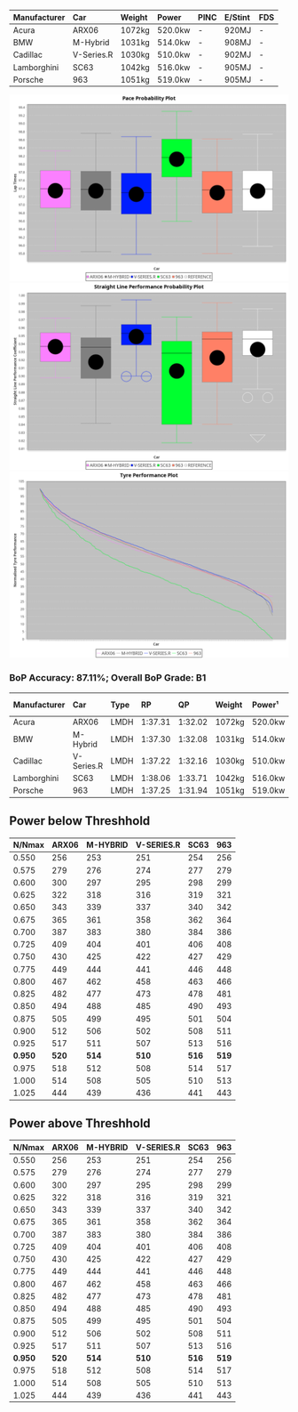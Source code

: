 | Manufacturer | Car        | Weight | Power   | PINC    | E/Stint | FDS     |
|:-|:-|:-|:-|:-|:-|:-|
| Acura        | ARX06      | 1072kg | 520.0kw |    -    | 920MJ   |    -    |
| BMW          | M-Hybrid   | 1031kg | 514.0kw |    -    | 908MJ   |    -    |
| Cadillac     | V-Series.R | 1030kg | 510.0kw |    -    | 902MJ   |    -    |
| Lamborghini  | SC63       | 1042kg | 516.0kw |    -    | 905MJ   |    -    |
| Porsche      | 963        | 1051kg | 519.0kw |    -    | 905MJ   |    -    |

![PACECHART](./IMG/OFFICIAL.png)
![STRAIGHTLINEPERFORMANCECHART](./IMG/OFFICIAL_sp.png)
![TYREPERFORMANCECHART](./IMG/OFFICIAL_tw.png)

### BoP Accuracy: 87.11%; Overall BoP Grade: B1
| Manufacturer | Car        | Type | RP      | QP      | Weight | Power¹  | Threshhold | PINC    | Power²   | E/Stint | AVG Vmax  | FDS     | RDLC | L/Stint | BOP-Grade | Model Accuracy | Model Points | Match% | SimDiff |
|:-|:-|:-|:-|:-|:-|:-|:-|:-|:-|:-|:-|:-|:-|:-|:-|:-|:-|:-|:-|
| Acura        | ARX06      | LMDH | 1:37.31 | 1:32.02 | 1072kg | 520.0kw | 0.0kph     |    -    | 520.00kw |  920MJ  | 309.36kph |    -    | 1.00 | 29      | -B1       | 100.00%        | 996          | 85.85% | +0.12   |
| BMW          | M-Hybrid   | LMDH | 1:37.30 | 1:32.08 | 1031kg | 514.0kw | 0.0kph     |    -    | 514.00kw |  908MJ  | 307.72kph |    -    | 1.05 | 30      | ~A1       | 99.97%         | 2912         | 97.13% | +0.13   |
| Cadillac     | V-Series.R | LMDH | 1:37.22 | 1:32.16 | 1030kg | 510.0kw | 0.0kph     |    -    | 510.00kw |  902MJ  | 310.90kph |    -    | 1.04 | 30      | -A2       | 99.49%         | 5225         | 93.07% | -0.17   |
| Lamborghini  | SC63       | LMDH | 1:38.06 | 1:33.71 | 1042kg | 516.0kw | 0.0kph     |    -    | 516.00kw |  905MJ  | 305.47kph |    -    | 1.06 | 30      | +D1       | 100.00%        | 784          | 67.43% | #       |
| Porsche      | 963        | LMDH | 1:37.25 | 1:31.94 | 1051kg | 519.0kw | 0.0kph     |    -    | 519.00kw |  905MJ  | 308.07kph |    -    | 1.03 | 29      | -A2       | 99.92%         | 14207        | 92.07% | +0.09   |

## Power below Threshhold
| N/Nmax    | ARX06   | M-HYBRID | V-SERIES.R | SC63    | 963     |
|:-|:-|:-|:-|:-|:-|
|  0.550    |  256    |  253     |  251       |  254    |  256    |
|  0.575    |  279    |  276     |  274       |  277    |  279    |
|  0.600    |  300    |  297     |  295       |  298    |  299    |
|  0.625    |  322    |  318     |  316       |  319    |  321    |
|  0.650    |  343    |  339     |  337       |  340    |  342    |
|  0.675    |  365    |  361     |  358       |  362    |  364    |
|  0.700    |  387    |  383     |  380       |  384    |  386    |
|  0.725    |  409    |  404     |  401       |  406    |  408    |
|  0.750    |  430    |  425     |  422       |  427    |  429    |
|  0.775    |  449    |  444     |  441       |  446    |  448    |
|  0.800    |  467    |  462     |  458       |  463    |  466    |
|  0.825    |  482    |  477     |  473       |  478    |  481    |
|  0.850    |  494    |  488     |  485       |  490    |  493    |
|  0.875    |  505    |  499     |  495       |  501    |  504    |
|  0.900    |  512    |  506     |  502       |  508    |  511    |
|  0.925    |  517    |  511     |  507       |  513    |  516    |
| **0.950** | **520** | **514**  | **510**    | **516** | **519** |
|  0.975    |  518    |  512     |  508       |  514    |  517    |
|  1.000    |  514    |  508     |  505       |  510    |  513    |
|  1.025    |  444    |  439     |  436       |  441    |  443    |

## Power above Threshhold
| N/Nmax    | ARX06   | M-HYBRID | V-SERIES.R | SC63    | 963     |
|:-|:-|:-|:-|:-|:-|
|  0.550    |  256    |  253     |  251       |  254    |  256    |
|  0.575    |  279    |  276     |  274       |  277    |  279    |
|  0.600    |  300    |  297     |  295       |  298    |  299    |
|  0.625    |  322    |  318     |  316       |  319    |  321    |
|  0.650    |  343    |  339     |  337       |  340    |  342    |
|  0.675    |  365    |  361     |  358       |  362    |  364    |
|  0.700    |  387    |  383     |  380       |  384    |  386    |
|  0.725    |  409    |  404     |  401       |  406    |  408    |
|  0.750    |  430    |  425     |  422       |  427    |  429    |
|  0.775    |  449    |  444     |  441       |  446    |  448    |
|  0.800    |  467    |  462     |  458       |  463    |  466    |
|  0.825    |  482    |  477     |  473       |  478    |  481    |
|  0.850    |  494    |  488     |  485       |  490    |  493    |
|  0.875    |  505    |  499     |  495       |  501    |  504    |
|  0.900    |  512    |  506     |  502       |  508    |  511    |
|  0.925    |  517    |  511     |  507       |  513    |  516    |
| **0.950** | **520** | **514**  | **510**    | **516** | **519** |
|  0.975    |  518    |  512     |  508       |  514    |  517    |
|  1.000    |  514    |  508     |  505       |  510    |  513    |
|  1.025    |  444    |  439     |  436       |  441    |  443    |
